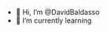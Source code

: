 - 👋 Hi, I’m @DavidBaldasso
- 🌱 I’m currently learning

<!---
DavidBaldasso/DavidBaldasso is a ✨ special ✨ repository because its `README.md` (this file) appears on your GitHub profile.
You can click the Preview link to take a look at your changes.
--->
